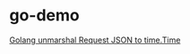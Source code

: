 # go-demo
[Golang unmarshal Request JSON to time.Time](https://matthung0807.blogspot.com/2022/01/go-unmarshal-request-json-to-time.html)
